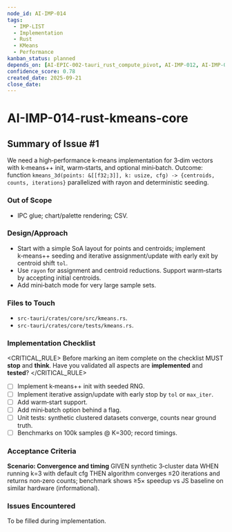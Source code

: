 ```yaml
---
node_id: AI-IMP-014
tags:
  - IMP-LIST
  - Implementation
  - Rust
  - KMeans
  - Performance
kanban_status: planned
depends_on: [AI-EPIC-002-tauri_rust_compute_pivot, AI-IMP-012, AI-IMP-013]
confidence_score: 0.78
created_date: 2025-09-21
close_date:
--- 
```


# AI-IMP-014-rust-kmeans-core

## Summary of Issue #1
We need a high‑performance k‑means implementation for 3‑dim vectors with k‑means++ init, warm‑starts, and optional mini‑batch. Outcome: function `kmeans_3d(points: &[[f32;3]], k: usize, cfg) -> {centroids, counts, iterations}` parallelized with rayon and deterministic seeding.

### Out of Scope 
- IPC glue; chart/palette rendering; CSV.

### Design/Approach  
- Start with a simple SoA layout for points and centroids; implement k‑means++ seeding and iterative assignment/update with early exit by centroid shift `tol`.
- Use `rayon` for assignment and centroid reductions. Support warm‑starts by accepting initial centroids.
- Add mini‑batch mode for very large sample sets.

### Files to Touch
- `src-tauri/crates/core/src/kmeans.rs`.
- `src-tauri/crates/core/tests/kmeans.rs`.

### Implementation Checklist

<CRITICAL_RULE>
Before marking an item complete on the checklist MUST **stop** and **think**. Have you validated all aspects are **implemented** and **tested**? 
</CRITICAL_RULE> 

- [ ] Implement k‑means++ init with seeded RNG.
- [ ] Implement iterative assign/update with early stop by `tol` or `max_iter`.
- [ ] Add warm‑start support.
- [ ] Add mini‑batch option behind a flag.
- [ ] Unit tests: synthetic clustered datasets converge, counts near ground truth.
- [ ] Benchmarks on 100k samples @ K=300; record timings.

### Acceptance Criteria
**Scenario: Convergence and timing**
GIVEN synthetic 3‑cluster data
WHEN running k=3 with default cfg
THEN algorithm converges ≤20 iterations and returns non‑zero counts; benchmark shows ≥5× speedup vs JS baseline on similar hardware (informational).

### Issues Encountered 
To be filled during implementation.

